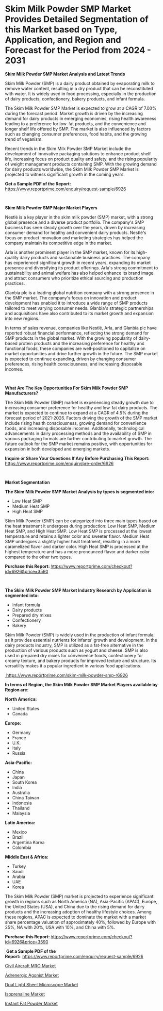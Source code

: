 <p><h1>Skim Milk Powder SMP Market Provides Detailed Segmentation of this Market based on Type, Application, and Region and Forecast for the Period from 2024 - 2031</h1></p><p><strong>Skim Milk Powder SMP Market Analysis and Latest Trends</strong></p>
<p><p>Skim Milk Powder (SMP) is a dairy product obtained by evaporating milk to remove water content, resulting in a dry product that can be reconstituted with water. It is widely used in food processing, especially in the production of dairy products, confectionery, bakery products, and infant formula.</p><p>The Skim Milk Powder SMP Market is expected to grow at a CAGR of 7.00% during the forecast period. Market growth is driven by the increasing demand for dairy products in emerging economies, rising health awareness leading to a preference for low-fat products, and the convenience and longer shelf life offered by SMP. The market is also influenced by factors such as changing consumer preferences, food habits, and the growing trend of veganism.</p><p>Recent trends in the Skim Milk Powder SMP Market include the development of innovative packaging solutions to enhance product shelf life, increasing focus on product quality and safety, and the rising popularity of weight management products containing SMP. With the growing demand for dairy products worldwide, the Skim Milk Powder SMP Market is projected to witness significant growth in the coming years.</p></p>
<p><strong>Get a Sample PDF of the Report:&nbsp;</strong> <a href="https://www.reportprime.com/enquiry/request-sample/6926">https://www.reportprime.com/enquiry/request-sample/6926</a></p>
<p>&nbsp;</p>
<p><strong>Skim Milk Powder SMP Major Market Players</strong></p>
<p><p>Nestlé is a key player in the skim milk powder (SMP) market, with a strong global presence and a diverse product portfolio. The company's SMP business has seen steady growth over the years, driven by increasing consumer demand for healthy and convenient dairy products. Nestlé's focus on product innovation and marketing strategies has helped the company maintain its competitive edge in the market.</p><p>Arla is another prominent player in the SMP market, known for its high-quality dairy products and sustainable business practices. The company has experienced significant growth in recent years, expanding its market presence and diversifying its product offerings. Arla's strong commitment to sustainability and animal welfare has also helped enhance its brand image and attract consumers who prioritize ethical sourcing and production practices.</p><p>Glanbia plc is a leading global nutrition company with a strong presence in the SMP market. The company's focus on innovation and product development has enabled it to introduce a wide range of SMP products tailored to meet varying consumer needs. Glanbia's strategic partnerships and acquisitions have also contributed to its market growth and expansion into new regions.</p><p>In terms of sales revenue, companies like Nestlé, Arla, and Glanbia plc have reported robust financial performance, reflecting the strong demand for SMP products in the global market. With the growing popularity of dairy-based protein products and the increasing preference for healthy and functional foods, these companies are well-positioned to capitalize on market opportunities and drive further growth in the future. The SMP market is expected to continue expanding, driven by changing consumer preferences, rising health consciousness, and increasing disposable incomes.</p></p>
<p>&nbsp;</p>
<p><strong>What Are The Key Opportunities For Skim Milk Powder SMP Manufacturers?</strong></p>
<p><p>The Skim Milk Powder (SMP) market is experiencing steady growth due to increasing consumer preference for healthy and low-fat dairy products. The market is expected to continue to expand at a CAGR of 4.5% during the forecast period of 2021-2026. Factors driving the growth of the SMP market include rising health consciousness, growing demand for convenience foods, and increasing disposable incomes. Additionally, technological advancements in dairy processing methods and the availability of SMP in various packaging formats are further contributing to market growth. The future outlook for the SMP market remains positive, with opportunities for expansion in both developed and emerging markets.</p></p>
<p><strong>Inquire or Share Your Questions If Any Before Purchasing This Report:</strong> <a href="https://www.reportprime.com/enquiry/pre-order/6926">https://www.reportprime.com/enquiry/pre-order/6926</a></p>
<p>&nbsp;</p>
<p><strong>Market Segmentation</strong></p>
<p><strong>The Skim Milk Powder SMP Market Analysis by types is segmented into:</strong></p>
<p><ul><li>Low Heat SMP</li><li>Medium Heat SMP</li><li>High Heat SMP</li></ul></p>
<p><p>Skim Milk Powder (SMP) can be categorized into three main types based on the heat treatment it undergoes during production: Low Heat SMP, Medium Heat SMP, and High Heat SMP. Low Heat SMP is processed at the lowest temperature and retains a lighter color and sweeter flavor. Medium Heat SMP undergoes a slightly higher heat treatment, resulting in a more caramelized flavor and darker color. High Heat SMP is processed at the highest temperature and has a more pronounced flavor and darker color compared to the other two types.</p></p>
<p><strong>Purchase this Report:&nbsp;</strong><a href="https://www.reportprime.com/checkout?id=6926&price=3590">https://www.reportprime.com/checkout?id=6926&price=3590</a></p>
<p>&nbsp;</p>
<p><strong>The Skim Milk Powder SMP Market Industry Research by Application is segmented into:</strong></p>
<p><ul><li>Infant formula</li><li>Dairy products</li><li>Prepared dry mixes</li><li>Confectionery</li><li>Bakery</li></ul></p>
<p><p>Skim Milk Powder (SMP) is widely used in the production of infant formula, as it provides essential nutrients for infants' growth and development. In the dairy products industry, SMP is utilized as a fat-free alternative in the production of various products such as yogurt and cheese. SMP is also used in prepared dry mixes for convenience foods, confectionery for creamy texture, and bakery products for improved texture and structure. Its versatility makes it a popular ingredient in various food applications.</p></p>
<p><a href="https://www.reportprime.com/skim-milk-powder-smp-r6926">&nbsp;https://www.reportprime.com/skim-milk-powder-smp-r6926</a></p>
<p><strong>In terms of Region, the Skim Milk Powder SMP Market Players available by Region are:</strong></p>
<p>
    <p> <strong> North America: </strong>
        <ul>
            <li>United States</li>
            <li>Canada</li>
        </ul>
        </p> 
    <p> <strong> Europe: </strong>
        <ul>
            <li>Germany</li>
            <li>France</li>
            <li>U.K.</li>
            <li>Italy</li>
            <li>Russia</li>
        </ul>
        </p> 
    <p> <strong> Asia-Pacific: </strong>
        <ul>
            <li>China</li>
            <li>Japan</li>
            <li>South Korea</li>
            <li>India</li>
            <li>Australia</li>
            <li>China Taiwan</li>
            <li>Indonesia</li>
            <li>Thailand</li>
            <li>Malaysia</li>
        </ul>
        </p> 
    <p> <strong> Latin America: </strong>
        <ul>
            <li>Mexico</li>
            <li>Brazil</li>
            <li>Argentina Korea</li>
            <li>Colombia</li>
        </ul>
        </p> 
    <p> <strong> Middle East & Africa: </strong>
        <ul>
            <li>Turkey</li>
            <li>Saudi</li>
            <li>Arabia</li>
            <li>UAE</li>
            <li>Korea</li>
        </ul>
    </p>
    </p>
<p><p>The Skim Milk Powder (SMP) market is projected to experience significant growth in regions such as North America (NA), Asia-Pacific (APAC), Europe, the United States (USA), and China due to the rising demand for dairy products and the increasing adoption of healthy lifestyle choices. Among these regions, APAC is expected to dominate the market with a market share percentage valuation of approximately 40%, followed by Europe with 25%, NA with 20%, USA with 10%, and China with 5%.</p></p>
<p><strong>Purchase this Report: </strong><a href="https://www.reportprime.com/checkout?id=6926&price=3590">https://www.reportprime.com/checkout?id=6926&price=3590</a></p>
<p>&nbsp;<strong>Get a Sample PDF of the Report:&nbsp;&nbsp;</strong><a href="https://www.reportprime.com/enquiry/request-sample/6926">https://www.reportprime.com/enquiry/request-sample/6926</a></p>
<p><strong></strong></p>
<p><p><a href="https://medium.com/@akshatreportprime/civil-aircraft-mro-market-a-global-and-regional-analysis-focus-on-end-user-product-and-region-d3582fe4f9b8">Civil Aircraft MRO Market</a></p><p><a href="https://issuu.com/reportprime-2/docs/adrenergic-agonist-market-size-2030.pptx">Adrenergic Agonist Market</a></p><p><a href="https://www.linkedin.com/pulse/global-dual-light-sheet-microscope-industry-research-report-competitive-82bgc">Dual Light Sheet Microscope Market</a></p><p><a href="https://issuu.com/reportprime-2/docs/isoprenaline-market-size-2030.pptx">Isoprenaline Market</a></p><p><a href="https://github.com/angelajermaine/Market-Research-Report-List-4/blob/main/instant-fat-powder-market.md">Instant Fat Powder Market</a></p></p>